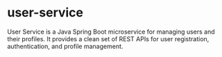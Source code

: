 # user-service
User Service is a Java Spring Boot microservice for managing users and their profiles. It provides a clean set of REST APIs for user registration, authentication, and profile management.
